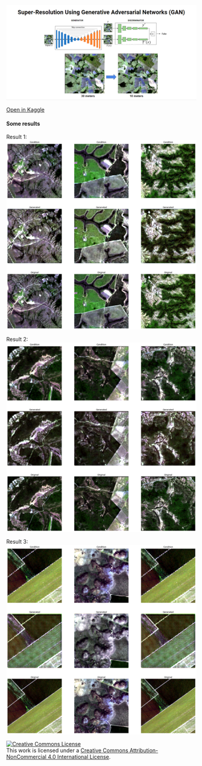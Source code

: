![super-resolution-using-gan](./docs/images/main.png)


[Open in Kaggle](https://www.kaggle.com/code/saraivaufc/super-resolution-using-gans-and-satellite-images)


#### Some results

Result 1:
![Result 1](./docs/images/image_1.png)

Result 2:
![Result 2](./docs/images/image_2.png)

Result 3:
![Result 3](./docs/images/image_3.png)

<a rel="license" href="http://creativecommons.org/licenses/by-nc/4.0/">
    <img alt="Creative Commons License" style="border-width:0" src="https://i.creativecommons.org/l/by-nc-sa/4.0/88x31.png" />
</a>
<br />
This work is licensed under a <a rel="license" href="http://creativecommons.org/licenses/by-nc/4.0/">Creative Commons Attribution-NonCommercial 4.0 International License</a>.
